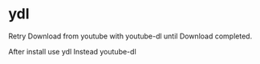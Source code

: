 # ydl
Retry Download from youtube with youtube-dl until Download completed.

After install use ydl Instead youtube-dl
